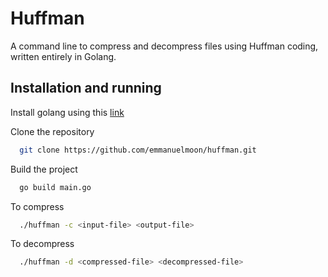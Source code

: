 # Huffman

A command line to compress and decompress files using Huffman coding, written entirely in Golang.

## Installation and running

Install golang using this [link](https://go.dev/doc/install)

Clone the repository

```bash
  git clone https://github.com/emmanuelmoon/huffman.git
```

Build the project

```bash
  go build main.go
```

To compress

```bash
  ./huffman -c <input-file> <output-file>
```

To decompress

```bash
  ./huffman -d <compressed-file> <decompressed-file>
```
